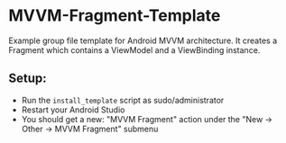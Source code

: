 # MVVM-Fragment-Template
Example group file template for Android MVVM architecture. It creates a Fragment which contains a ViewModel and a ViewBinding instance.

## Setup:
* Run the `install_template` script as sudo/administrator
* Restart your Android Studio
* You should get a new: "MVVM Fragment" action under the "New -> Other -> MVVM Fragment" submenu
